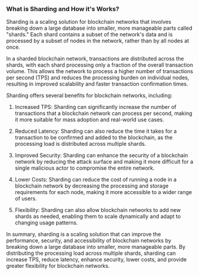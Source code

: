 ### What is Sharding and How it's Works?

Sharding is a scaling solution for blockchain networks that involves breaking down a large database into smaller, more manageable parts called "shards." Each shard contains a subset of the network's data and is processed by a subset of nodes in the network, rather than by all nodes at once.

In a sharded blockchain network, transactions are distributed across the shards, with each shard processing only a fraction of the overall transaction volume. This allows the network to process a higher number of transactions per second (TPS) and reduces the processing burden on individual nodes, resulting in improved scalability and faster transaction confirmation times.

Sharding offers several benefits for blockchain networks, including:

   1. Increased TPS: Sharding can significantly increase the number of transactions that a blockchain network can process per second, making it more suitable for mass adoption and real-world use cases.

   2. Reduced Latency: Sharding can also reduce the time it takes for a transaction to be confirmed and added to the blockchain, as the processing load is distributed across multiple shards.

   3. Improved Security: Sharding can enhance the security of a blockchain network by reducing the attack surface and making it more difficult for a single malicious actor to compromise the entire network.

   4. Lower Costs: Sharding can reduce the cost of running a node in a blockchain network by decreasing the processing and storage requirements for each node, making it more accessible to a wider range of users.

   5. Flexibility: Sharding can also allow blockchain networks to add new shards as needed, enabling them to scale dynamically and adapt to changing usage patterns.

In summary, sharding is a scaling solution that can improve the performance, security, and accessibility of blockchain networks by breaking down a large database into smaller, more manageable parts. By distributing the processing load across multiple shards, sharding can increase TPS, reduce latency, enhance security, lower costs, and provide greater flexibility for blockchain networks.
